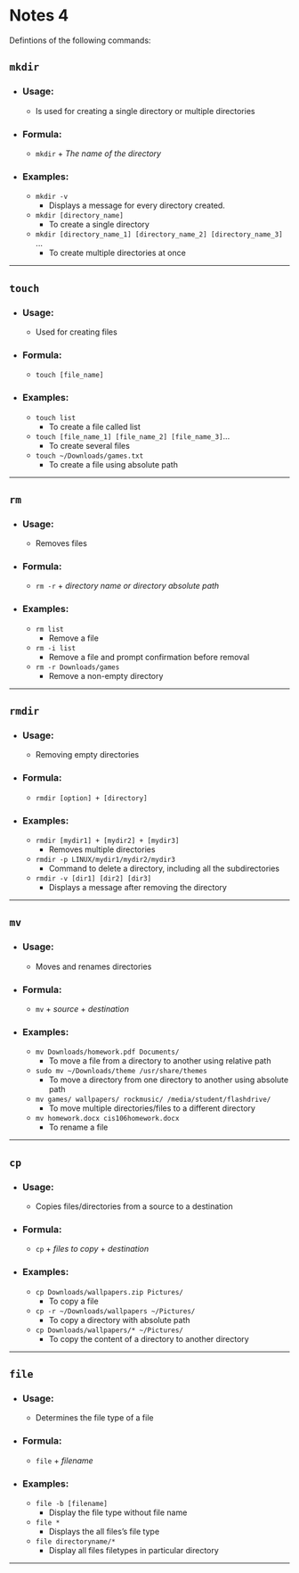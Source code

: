 # Notes 4

Defintions of the following commands:

## `mkdir`
* ### Usage:
  * Is used for creating a single directory or multiple directories
* ### Formula:
  *  `mkdir` + *The name of the directory*
* ### Examples:
  * `mkdir -v`
    * Displays a message for every directory created. 
  * `mkdir [directory_name]`
    * To create a single directory
  * `mkdir [directory_name_1] [directory_name_2] [directory_name_3]` ...
    * To create multiple directories at once

<hr>

## `touch`
* ### Usage:
  * Used for creating files
* ### Formula:
  *  `touch [file_name]`
* ### Examples:
  * `touch list`
    * To create a file called list
  * `touch [file_name_1] [file_name_2] [file_name_3]`...
    * To create several files
  * `touch ~/Downloads/games.txt`
    * To create a file using absolute path

<hr>

## `rm` 
* ### Usage:
  * Removes files
* ### Formula:
  *  `rm -r` + *directory name or directory absolute path*
* ### Examples:
  * `rm list`
    * Remove a file
  * `rm -i list`
    * Remove a file and prompt confirmation before removal
  * `rm -r Downloads/games`
    * Remove a non-empty directory

<hr>

## `rmdir`
* ### Usage:
  * Removing empty directories
* ### Formula:
  * `rmdir [option] + [directory]`
* ### Examples:
  * `rmdir [mydir1] + [mydir2] + [mydir3]`
    * Removes multiple directories
  * `rmdir -p LINUX/mydir1/mydir2/mydir3`
    * Command to delete a directory, including all the subdirectories
  * `rmdir -v [dir1] [dir2] [dir3]`
    * Displays a message after removing the directory

<hr>

## `mv`
* ### Usage:
  * Moves and renames directories
* ### Formula:
  *  `mv` + *source* + *destination*
* ### Examples:
  * `mv Downloads/homework.pdf Documents/`
    * To move a file from a directory to another using relative path
  * `sudo mv ~/Downloads/theme /usr/share/themes`
    * To move a directory from one directory to another using absolute path
  * `mv games/ wallpapers/ rockmusic/ /media/student/flashdrive/`
    * To move multiple directories/files to a different directory
  * `mv homework.docx cis106homework.docx`
    * To rename a file

<hr>

## `cp`
* ### Usage:
  * Copies files/directories from a source to a destination
* ### Formula:
  * `cp` + *files to copy* + *destination*
* ### Examples:
  * `cp Downloads/wallpapers.zip Pictures/`
    * To copy a file
  * `cp -r ~/Downloads/wallpapers ~/Pictures/`
    * To copy a directory with absolute path
  * `cp Downloads/wallpapers/* ~/Pictures/`
    * To copy the content of a directory to another directory 

<hr>

## `file`
* ### Usage:
  * Determines the file type of a file
* ### Formula:
  *  `file` + *filename*
* ### Examples:
  * `file -b [filename]`
    * Display the file type without file name 
  * `file *`
    * Displays the all files’s file type
  * `file directoryname/*`
    * Display all files filetypes in particular directory

<hr>
